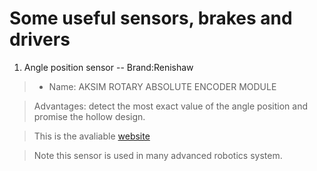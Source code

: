 # Some useful sensors, brakes and drivers

1. Angle position sensor -- Brand:Renishaw 
> * Name: AKSIM ROTARY ABSOLUTE ENCODER MODULE

>   Advantages: detect the most exact value of the angle position and promise the hollow design.

>  This is the avaliable [website](https://www.rls.si/cn_en/products/rotary-magnetic-encoders/absolute-encoders/aksim-rotary-absolute-encoder-module?___from_store=cn "Renshaw absolute angle sensor")

>   Note this sensor is used in many advanced robotics system.
